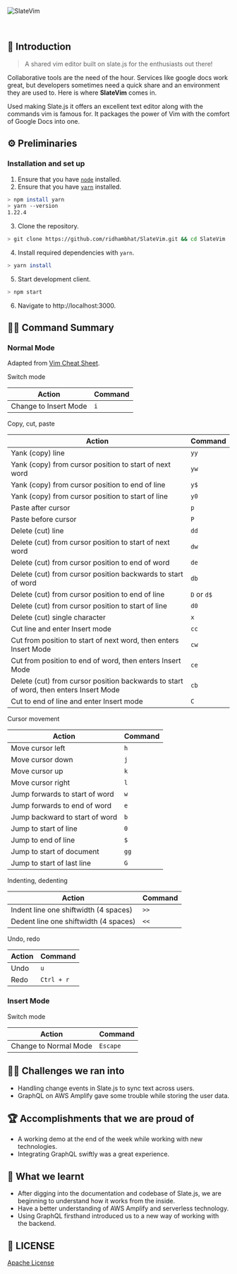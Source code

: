 ![SlateVim](https://socialify.git.ci/ridhambhat/SlateVim/image?description=1&font=Raleway&issues=1&language=1&stargazers=1&theme=Light)

<br>

## 📖 Introduction

> A shared vim editor built on slate.js for the enthusiasts out there!

Collaborative tools are the need of the hour. Services like google docs work great, but developers sometimes need a quick share and an environment they are used to. Here is where <b>SlateVim</b> comes in. 

Used making Slate.js it offers an excellent text editor along with the commands vim is famous for. It packages the power of Vim with the comfort of Google Docs into one.

## ⚙️ Preliminaries

### Installation and set up

1. Ensure that you have [`node`](https://nodejs.org/en/download/) installed.
2. Ensure that you have [`yarn`](https://yarnpkg.com/getting-started/install) installed.

```sh
> npm install yarn
> yarn --version
1.22.4
```

3. Clone the repository.

```sh
> git clone https://github.com/ridhambhat/SlateVim.git && cd SlateVim
```

4. Install required dependencies with `yarn`.

```sh
> yarn install
```

5. Start development client.

```sh
> npm start
```

6. Navigate to http://localhost:3000.

## 👨‍💻 Command Summary

### Normal Mode

Adapted from [Vim Cheat Sheet](https://vim.rtorr.com/).

Switch mode

|Action|Command|
|------|-------|
|Change to Insert Mode|`i`|

Copy, cut, paste

|Action|Command|
|------|-------|
|Yank (copy) line|`yy`|
|Yank (copy) from cursor position to start of next word|`yw`|
|Yank (copy) from cursor position to end of line|`y$`|
|Yank (copy) from cursor position to start of line|`y0`|
|Paste after cursor|`p`|
|Paste before cursor|`P`|
|Delete (cut) line|`dd`|
|Delete (cut) from cursor position to start of next word|`dw`|
|Delete (cut) from cursor position to end of word|`de`|
|Delete (cut) from cursor position backwards to start of word|`db`|
|Delete (cut) from cursor position to end of line|`D` or `d$`|
|Delete (cut) from cursor position to start of line|`d0`|
|Delete (cut) single character|`x`|
|Cut line and enter Insert mode|`cc`|
|Cut from position to start of next word, then enters Insert Mode|`cw`|
|Cut from position to end of word, then enters Insert Mode|`ce`|
|Delete (cut) from cursor position backwards to start of word, then enters Insert Mode|`cb`|
|Cut to end of line and enter Insert mode|`C`|

Cursor movement

|Action|Command|
|------|-------|
|Move cursor left|`h`|
|Move cursor down|`j`|
|Move cursor up|`k`|
|Move cursor right|`l`|
|Jump forwards to start of word|`w`|
|Jump forwards to end of word|`e`|
|Jump backward to start of word|`b`|
|Jump to start of line|`0`|
|Jump to end of line|`$`|
|Jump to start of document|`gg`|
|Jump to start of last line|`G`|

Indenting, dedenting

|Action|Command|
|------|-------|
|Indent line one shiftwidth (4 spaces)|`>>`|
|Dedent line one shiftwidth (4 spaces)|`<<`|

Undo, redo

|Action|Command|
|------|-------|
|Undo|`u`|
|Redo|`Ctrl + r`|

### Insert Mode

Switch mode

|Action|Command|
|------|-------|
|Change to Normal Mode|`Escape`|

## 🐱‍👤 Challenges we ran into

- Handling change events in Slate.js to sync text across users.
- GraphQL on AWS Amplify gave some trouble while storing the user data.

## 🏆 Accomplishments that we are proud of

- A working demo at the end of the week while working with new technologies.
- Integrating GraphQL swiftly was a great experience.

## 🧭 What we learnt

- After digging into the documentation and codebase of Slate.js, we are beginning to understand how it works from the inside.
- Have a better understanding of AWS Amplify and serverless technology.
- Using GraphQL firsthand introduced us to a new way of working with the backend.

## 📜 LICENSE

[Apache License](https://github.com/ridhambhat/SlateVim/blob/main/LICENSE)

